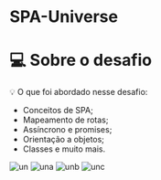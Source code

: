 # SPA-Universe

# 💻 Sobre o desafio

💡 O que foi abordado nesse desafio:

- Conceitos de SPA;
- Mapeamento de rotas;
- Assíncrono e promises;
- Orientação a objetos;
- Classes e muito mais.

![un](https://user-images.githubusercontent.com/92001139/180297192-a2ee5ed9-dfe9-445c-8c84-4fc038d12224.png)
![una](https://user-images.githubusercontent.com/92001139/180297215-9521220b-f531-434f-a984-7aafe5c81528.png)
![unb](https://user-images.githubusercontent.com/92001139/180297235-eb15a3fd-219a-4753-8fe9-5afd06ea0dd7.png)
![unc](https://user-images.githubusercontent.com/92001139/180297251-75aaf953-0f2d-4835-b63a-724eb8263551.png)
